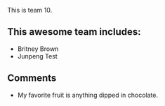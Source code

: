 
This is team 10.

## This awesome team includes:

- Britney Brown
- Junpeng Test

## Comments 

- My favorite fruit is anything dipped in chocolate. 

